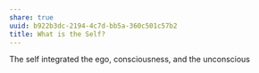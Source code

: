 ```yaml
---
share: true
uuid: b922b3dc-2194-4c7d-bb5a-360c501c57b2
title: What is the Self?
---
```

The self integrated the ego, consciousness, and the unconscious